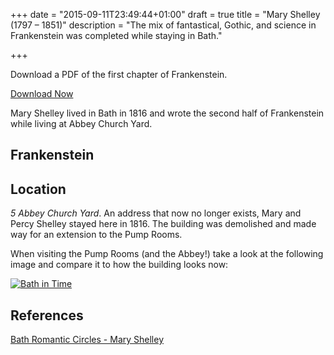 +++
date = "2015-09-11T23:49:44+01:00"
draft = true
title = "Mary Shelley (1797 – 1851)"
description = "The mix of fantastical, Gothic, and science in Frankenstein was completed while staying in Bath."

+++

Download a PDF of the first chapter of Frankenstein.

<a class="button" href="/downloads/maryshelley.pdf"><i class="fa fa-download"></i> Download Now</a>

Mary Shelley lived in Bath in 1816 and wrote the second half of Frankenstein while living at Abbey Church Yard.

## Frankenstein



## Location

*5 Abbey Church Yard*. An address that now no longer exists, Mary and Percy Shelley stayed here in 1816.  The building was demolished and made way for an extension to the Pump Rooms.

When visiting the Pump Rooms (and the Abbey!) take a look at the following image and compare it to how the building looks now:

<a href="http://www.bathintime.co.uk/image/377453/bath-abbey-west-view-and-abbey-churchyard-c-1870" target="_blank" title="Copyright Bath in Time"><img src="http://lowres-picturecabinet.com.s3-eu-west-1.amazonaws.com/51/main/17/377453.jpg" alt="Bath in Time"></a>

## References

[Bath Romantic Circles - Mary Shelley](http://www.rc.umd.edu/reference/misc/shelleysites/england/Bath/Bath.html)
